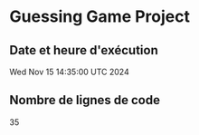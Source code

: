 # Guessing Game Project

## Date et heure d'exécution
Wed Nov 15 14:35:00 UTC 2024

## Nombre de lignes de code
35


